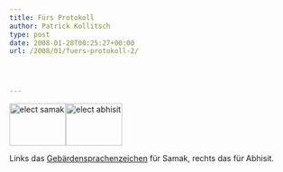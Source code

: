 ```yaml
---
title: Fürs Protokoll
author: Patrick Kollitsch
type: post
date: 2008-01-28T00:25:27+00:00
url: /2008/01/fuers-protokoll-2/




---
```

<div class="clearfix">
  <a href="http://www.flickr.com/photos/schreibblogade/2226301566/" title="elect samak by Patrick Kollitsch, on Flickr"><img src="//farm3.static.flickr.com/2362/2226301566_e0dc5d1e53_t.jpg" width="100" height="75" alt="elect samak" /></a><a href="http://www.flickr.com/photos/schreibblogade/2225512943/" title="elect abhisit by Patrick Kollitsch, on Flickr"><img src="//farm3.static.flickr.com/2392/2225512943_59451bb496_t.jpg" width="100" height="75" alt="elect abhisit" /></a>
</div>

Links das <a href="1516">Gebärdensprachenzeichen</a> für Samak, rechts das für Abhisit.